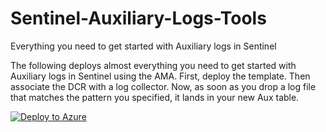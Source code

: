 # Sentinel-Auxiliary-Logs-Tools
Everything you need to get started with Auxiliary logs in Sentinel

The following deploys almost everything you need to get started with Auxiliary logs in Sentinel using the AMA.
First, deploy the template.
Then associate the DCR with a log collector.
Now, as soon as you drop a log file that matches the pattern you specified, it lands in your new Aux table.

[![Deploy to Azure](https://aka.ms/deploytoazurebutton)](https://portal.azure.com/#create/Microsoft.Template/uri/https%3A%2F%2Fraw.githubusercontent.com%2Fseyed-nouraie%2FSentinel-Auxiliary-Logs-Tools%2Fmain%2Fazuredeploy.json)
